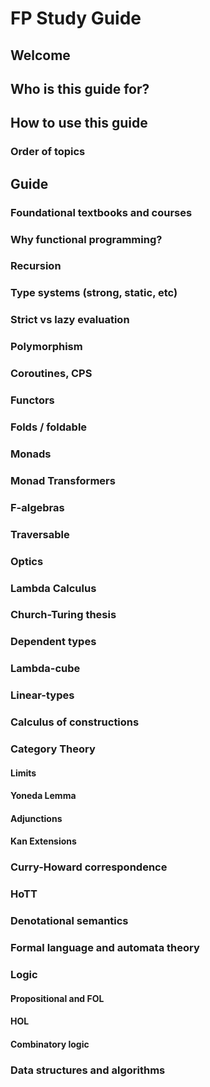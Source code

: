 # FP Study Guide

## Welcome

## Who is this guide for?

## How to use this guide

### Order of topics

## Guide

### Foundational textbooks and courses

### Why functional programming?

### Recursion

### Type systems (strong, static, etc)

### Strict vs lazy evaluation

### Polymorphism

### Coroutines, CPS

### Functors

### Folds / foldable

### Monads

### Monad Transformers

### F-algebras

### Traversable

### Optics

### Lambda Calculus

### Church-Turing thesis

### Dependent types

### Lambda-cube

### Linear-types

### Calculus of constructions

### Category Theory

#### Limits
#### Yoneda Lemma
#### Adjunctions
#### Kan Extensions

### Curry-Howard correspondence

### HoTT

### Denotational semantics

### Formal language and automata theory

### Logic

#### Propositional and FOL
#### HOL
#### Combinatory logic

### Data structures and algorithms



